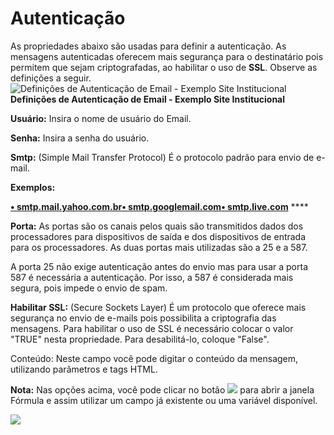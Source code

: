 # Autenticação

As propriedades abaixo são usadas para definir a autenticação. As mensagens autenticadas oferecem mais segurança para o destinatário pois permitem que sejam criptografadas, ao habilitar o uso de **SSL**. Observe as definições a seguir.![Defini&#xE7;&#xF5;es de Autentica&#xE7;&#xE3;o de Email - Exemplo Site Institucional](http://www.gvinci.com.br/manual/autenemailgv5.png)**Definições de Autenticação de Email - Exemplo Site Institucional**

**Usuário:** Insira o nome de usuário do Email.

**Senha:** Insira a senha do usuário.

**Smtp:** \(Simple Mail Transfer Protocol\) É o protocolo padrão para envio de e-mail.

**Exemplos:**

[**• smtp.mail.yahoo.com.br**](http://smtp.mail.yahoo.com.br/)[**• smtp.googlemail.com**](http://smtp.googlemail.com/)[**• smtp.live.com**](http://smtp.live.com/) ****

**Porta:** As portas são os canais pelos quais são transmitidos dados dos processadores para dispositivos de saída e dos dispositivos de entrada para os processadores.  As duas portas mais utilizadas são a 25 e a 587.

A porta 25 não exige autenticação antes do envio mas para usar a porta 587 é necessária a autenticação. Por isso, a 587 é considerada mais segura, pois impede o envio de spam.

**Habilitar SSL:** \(Secure Sockets Layer\) É um protocolo que oferece mais segurança no envio de e-mails pois possibilita a criptografia das mensagens. Para habilitar o uso de SSL é necessário colocar o valor "TRUE" nesta propriedade. Para desabilitá-lo, coloque "False".

Conteúdo: Neste campo você pode digitar o conteúdo da mensagem, utilizando parâmetros e tags HTML.

**Nota:** Nas opções acima, você pode clicar no botão ![](http://www.gvinci.com.br/manual/adicion1gv5.png) para abrir a janela Fórmula e assim utilizar um campo já existente ou uma variável disponível.

![](http://www.gvinci.com.br/manual/formula1gv5.zoom79.png)

